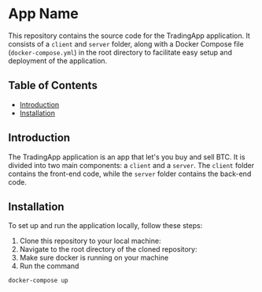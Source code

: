 # App Name

This repository contains the source code for the TradingApp application. It consists of a `client` and `server` folder, along with a Docker Compose file (`docker-compose.yml`) in the root directory to facilitate easy setup and deployment of the application.

## Table of Contents

- [Introduction](#introduction)
- [Installation](#installation)

## Introduction

The TradingApp application is an app that let's you buy and sell BTC. It is divided into two main components: a `client` and a `server`. The `client` folder contains the front-end code, while the `server` folder contains the back-end code.

## Installation

To set up and run the application locally, follow these steps:

1. Clone this repository to your local machine:
2. Navigate to the root directory of the cloned repository:
3. Make sure docker is running on your machine
4. Run the command

```shell
docker-compose up
```
